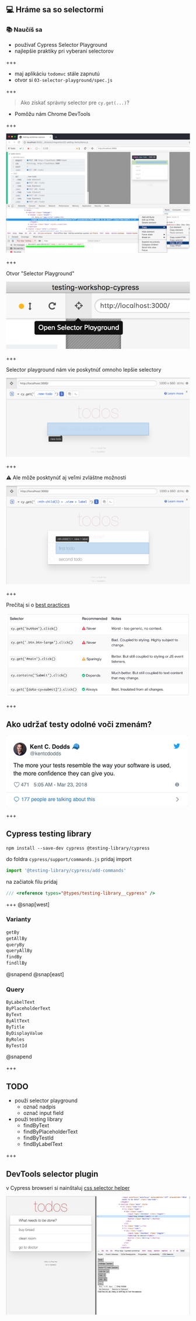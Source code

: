 ## 💻 Hráme sa so selectormi

### 📚 Naučíš sa

- používať Cypress Selector Playground
- najlepšie praktiky pri vyberaní selectorov

+++

- maj aplikáciu `todomvc` stále zapnutú
- otvor si `03-selector-playground/spec.js`

+++

> Ako získať správny selector pre `cy.get(...)`?

- Pomôžu nám Chrome DevTools

+++

![Chrome suggests selector](/slides/03-selector-playground/img/chrome-copy-js-path.png)

+++

Otvor "Selector Playground"

![Selector playground button](/slides/03-selector-playground/img/selector-button.png)

+++

Selector playground nám vie poskytnúť omnoho lepšie selectory

![Selector playground](/slides/03-selector-playground/img/selector-playground.png)

+++

⚠️ Ale môže posktynúť aj veľmi zvláštne možnosti

![Default suggestion](/slides/03-selector-playground/img/default-suggestion.png)

+++

Prečítaj si o [best practices](https://docs.cypress.io/guides/references/best-practices.html#Selecting-Elements)

![Best practice](/slides/03-selector-playground/img/best-practice.png)

+++

## Ako udržať testy odolné voči zmenám?
![Best practice](/slides/03-selector-playground/img/kent.png)

+++

## Cypress testing library
```shell
npm install --save-dev cypress @testing-library/cypress
```
do foldra `cypress/support/commands.js` pridaj import
```js
import '@testing-library/cypress/add-commands'
```
na začiatok filu pridaj
```js
/// <reference types="@types/testing-library__cypress" />
```
+++
@snap[west]
### Varianty
```js
getBy
getAllBy
queryBy
queryAllBy
findBy
findllBy
``` 
@snapend
@snap[east]
### Query
```js
ByLabelText
ByPlaceholderText
ByText
ByAltText
ByTitle
ByDisplayValue
ByRoles
ByTestId
``` 
@snapend

+++

## TODO
- použi selector playground
  - označ nadpis
  - označ input field
- použi testing library
  - findByText
  - findByPlaceholderText
  - findByTestId
  - findByLabelText

+++

## DevTools selector plugin
v Cypress browseri si nainštaluj [css selector helper](https://chrome.google.com/webstore/detail/css-selector-helper-for-c/gddgceinofapfodcekopkjjelkbjodin)

![Best practice](/slides/03-selector-playground/img/selector-helper.png)

